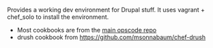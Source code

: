 Provides a working dev environment for Drupal stuff. It uses vagrant + chef_solo to install the environment.

 * Most cookbooks are from the [main opscode repo](https://github.com/opscode/cookbooks)
 * drush cookbook from https://github.com/msonnabaum/chef-drush
 
